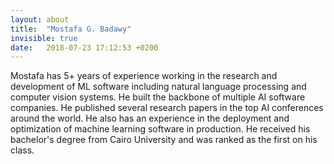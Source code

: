 ```yaml
---
layout: about
title:  "Mostafa G. Badawy"
invisible: true
date:   2018-07-23 17:12:53 +0200
---
```

Mostafa has 5+ years of experience working in the research and development of ML software including natural language processing and computer vision systems. 
He built the backbone of multiple AI software companies. He published several research papers in the top AI conferences around the world. He also has an experience in the deployment and optimization of machine learning software in production. 
He received his bachelor's degree from Cairo University and was ranked as the first on his class.
